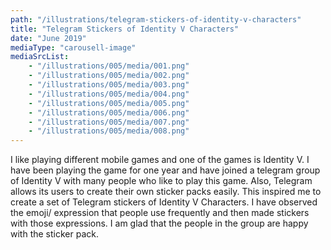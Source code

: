 ```yaml
---
path: "/illustrations/telegram-stickers-of-identity-v-characters"
title: "Telegram Stickers of Identity V Characters"
date: "June 2019"
mediaType: "carousell-image"
mediaSrcList:
    - "/illustrations/005/media/001.png"
    - "/illustrations/005/media/002.png"
    - "/illustrations/005/media/003.png"
    - "/illustrations/005/media/004.png"
    - "/illustrations/005/media/005.png"
    - "/illustrations/005/media/006.png"
    - "/illustrations/005/media/007.png"
    - "/illustrations/005/media/008.png"
---
```


I like playing different mobile games and one of the games is Identity V. I have been playing the game for one year and have joined a telegram group of Identity V with many people who like to play this game. Also, Telegram allows its users to create their own sticker packs easily. This inspired me to create a set of Telegram stickers of Identity V Characters. I have observed the emoji/ expression that people use frequently and then made stickers with those expressions. I am glad that the people in the group are happy with the sticker pack.
